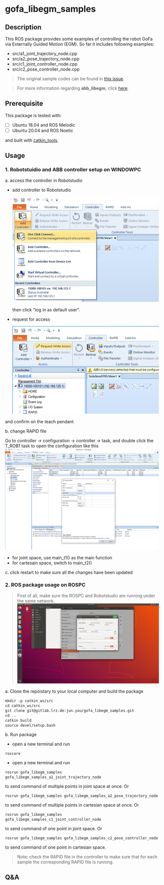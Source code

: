 # gofa_libegm_samples

## Description
This ROS package provides some examples of controlling the robot GoFa via Externally Guided Motion (EGM). So far it includes following examples:
- src/a1_joint_trajectory_node.cpp
- src/a2_pose_trajectory_node.cpp
- src/c1_joint_controller_node.cpp
- src/c2_pose_controller_node.cpp

> The original sample codes can be found in [this issue](https://github.com/ros-industrial/abb_libegm/issues/18). 

> For more information regarding **abb_libegm**, click [here](https://github.com/ros-industrial/abb_libegm).


## Prerequisite
This package is tested with:

- [ ] Ubuntu 18.04 and ROS Melodic
- [ ] Ubuntu 20.04 and ROS Noetic

and built with [catkin_tools](https://catkin-tools.readthedocs.io/en/latest/index.html).


## Usage

### 1. Robotstuidio and ABB controller setup on WINDOWPC
a. access the controller in Robotstudio
- add controller to Robotstudio

    ![Robotstudio1](docs/image/rs_1addcontroller.png)

    then click "log in as default user".
- request for access

    ![Robotstudio2](docs/image/rs_2access.png)

and confirm on the teach pendant

b. change RAPID file

Go to controller -> configuration -> controller -> task, and double click the T_ROB1 task to open the configuration like this
    ![main](docs/image/rs_3main.png)
- for joint space, use main_t1() as the main function
- for cartesain space, switch to main_t2()  

c. click restart to make sure all the changes have been updated 

### 2. ROS package usage on ROSPC
> First of all, make sure the ROSPC and Robotstudio are running under the same network.
![ros ip configuratin](docs/image/ros_ipconfig.png)

a. Clone the repoistary to your local computer and build the package
```
mkdir -p catkin_ws/src
cd catkin_ws/src
git clone git@gitlab.lrz.de:jun.you/gofa_libegm_samples.git
cd ..
catkin build
source devel/setup.bash
```

b. Run package
- open a new terminal and run
``` 
roscore
```
- open a new terminal and run 
```
rosrun gofa_libegm_samples gofa_libegm_samples_a1_joint_trajectory_node 
```
to send command of multiple points in joint space at once.
Or
```
rosrun gofa_libegm_samples gofa_libegm_samples_a2_pose_trajectory_node 
```
to send command of multiple points in cartesian space at once. 
Or
```
rosrun gofa_libegm_samples gofa_libegm_samples_c1_joint_controller_node 
```
to send command of one point in joint space. 
Or
```
rosrun gofa_libegm_samples gofa_libegm_samples_c2_pose_controller_node 
```
to send command of one point in cartesian space. 



> Note: check the RAPID file in the controller to make sure that for each sample the corresponding RAPID file is running.




## Q&A
